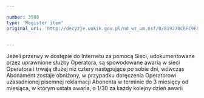 ```yaml
---

number: 3588
type: 'Register item'
original_uri: 'http://decyzje.uokik.gov.pl/nd_wz_um.nsf/0/819270CEFC9E8466C1257A55002D0027?OpenDocument'


---
```


Jeżeli przerwy w dostępie do Internetu za pomocą Sieci, udokumentowane przez uprawnione służby Operatora, są spowodowane awarią w sieci Operatora i trwają dłużej niż cztery następujące po sobie dni, wówczas Abonament zostaje obniżony, w przypadku doręczenia Operatorowi uzasadnionej pisemnej reklamacji Abonenta w terminie do 3 miesięcy od miesiąca, w którym ustała awaria, o 1/30 za każdy kolejny dzień awarii
